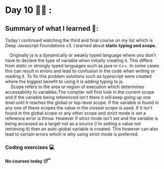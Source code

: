 
# Day 10 🏊‍♀️ : 

## Summary of what I learned 📢:
  Today I continued watching the third and final course on my list which is Deep Javascript Foundations v3. I learned about **static typing and scope.**  
  
  &emsp;Originally js is a dynamically or weakly typed language where you don't have to declare the type of variable when initially creating it. This differs from static or 
  strongly typed languages such as java or c++. In some cases this can result in errors and lead to confusion in the code when writing or reading it. To fix this problem solutions such as 
  typescript were created where the biggest benefit to using it is adding typing to js.  
  &emsp; Scope refers to the area or region of execution which determines accessability to variables.The compiler will first look in the current scope and if the variable being
  referenced isn't there it will keep going up one level until it reaches the global or top-level scope. If the variable is found in any one of these scopes the value in the closest scope is used. If it isn't found in the global scope or any other scope and 
  strict mode is set a reference error is throw. However if strict mode isn't set and the variable is being accessed as a target not as a source (i'm setting a value not retrieving it) then an auto-global variable is created. This however
  can also lead to certain errors which is why using strict mode is preferred.
   

### Coding exercises 💻
 #### No courses today 😴

